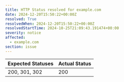 ```yaml
---
title: HTTP Status resolved for example.com
date: 2024-12-20T15:50:22+00:00Z
resolved: True
resolvedWhen: 2024-12-20T15:50:22+00:00Z
resolvedStartTime: 2024-10-25T21:09:43.191474+00:00
severity: notice
affected:
  - example.com
section: issue
---
```


| Expected Statuses | Actual Status  |
|-------------------|----------------|
| 200, 301, 302 | 200 |
